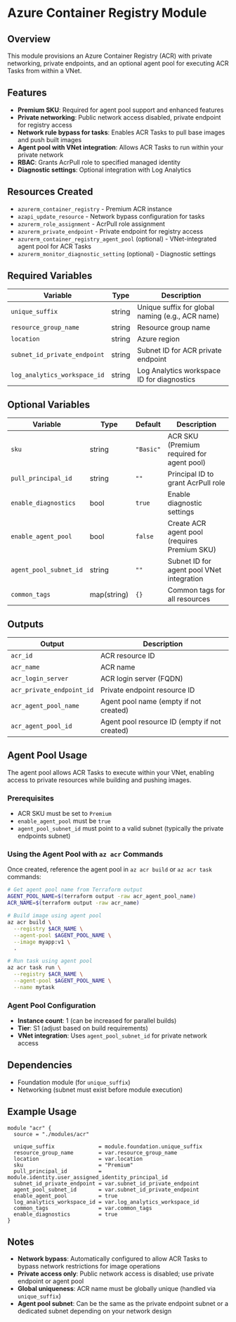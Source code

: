 # Azure Container Registry Module

## Overview

This module provisions an Azure Container Registry (ACR) with private networking, private endpoints, and an optional agent pool for executing ACR Tasks from within a VNet.

## Features

- **Premium SKU**: Required for agent pool support and enhanced features
- **Private networking**: Public network access disabled, private endpoint for registry access
- **Network rule bypass for tasks**: Enables ACR Tasks to pull base images and push built images
- **Agent pool with VNet integration**: Allows ACR Tasks to run within your private network
- **RBAC**: Grants AcrPull role to specified managed identity
- **Diagnostic settings**: Optional integration with Log Analytics

## Resources Created

- `azurerm_container_registry` - Premium ACR instance
- `azapi_update_resource` - Network bypass configuration for tasks
- `azurerm_role_assignment` - AcrPull role assignment
- `azurerm_private_endpoint` - Private endpoint for registry access
- `azurerm_container_registry_agent_pool` (optional) - VNet-integrated agent pool for ACR Tasks
- `azurerm_monitor_diagnostic_setting` (optional) - Diagnostic settings

## Required Variables

| Variable                     | Type   | Description                                      |
| ---------------------------- | ------ | ------------------------------------------------ |
| `unique_suffix`              | string | Unique suffix for global naming (e.g., ACR name) |
| `resource_group_name`        | string | Resource group name                              |
| `location`                   | string | Azure region                                     |
| `subnet_id_private_endpoint` | string | Subnet ID for ACR private endpoint               |
| `log_analytics_workspace_id` | string | Log Analytics workspace ID for diagnostics       |

## Optional Variables

| Variable               | Type        | Default   | Description                                  |
| ---------------------- | ----------- | --------- | -------------------------------------------- |
| `sku`                  | string      | `"Basic"` | ACR SKU (Premium required for agent pool)    |
| `pull_principal_id`    | string      | `""`      | Principal ID to grant AcrPull role           |
| `enable_diagnostics`   | bool        | `true`    | Enable diagnostic settings                   |
| `enable_agent_pool`    | bool        | `false`   | Create ACR agent pool (requires Premium SKU) |
| `agent_pool_subnet_id` | string      | `""`      | Subnet ID for agent pool VNet integration    |
| `common_tags`          | map(string) | `{}`      | Common tags for all resources                |

## Outputs

| Output                    | Description                                   |
| ------------------------- | --------------------------------------------- |
| `acr_id`                  | ACR resource ID                               |
| `acr_name`                | ACR name                                      |
| `acr_login_server`        | ACR login server (FQDN)                       |
| `acr_private_endpoint_id` | Private endpoint resource ID                  |
| `acr_agent_pool_name`     | Agent pool name (empty if not created)        |
| `acr_agent_pool_id`       | Agent pool resource ID (empty if not created) |

## Agent Pool Usage

The agent pool allows ACR Tasks to execute within your VNet, enabling access to private resources while building and pushing images.

### Prerequisites

- ACR SKU must be set to `Premium`
- `enable_agent_pool` must be `true`
- `agent_pool_subnet_id` must point to a valid subnet (typically the private endpoints subnet)

### Using the Agent Pool with `az acr` Commands

Once created, reference the agent pool in `az acr build` or `az acr task` commands:

```bash
# Get agent pool name from Terraform output
AGENT_POOL_NAME=$(terraform output -raw acr_agent_pool_name)
ACR_NAME=$(terraform output -raw acr_name)

# Build image using agent pool
az acr build \
  --registry $ACR_NAME \
  --agent-pool $AGENT_POOL_NAME \
  --image myapp:v1 \
  .

# Run task using agent pool
az acr task run \
  --registry $ACR_NAME \
  --agent-pool $AGENT_POOL_NAME \
  --name mytask
```

### Agent Pool Configuration

- **Instance count**: 1 (can be increased for parallel builds)
- **Tier**: S1 (adjust based on build requirements)
- **VNet integration**: Uses `agent_pool_subnet_id` for private network access

## Dependencies

- Foundation module (for `unique_suffix`)
- Networking (subnet must exist before module execution)

## Example Usage

```hcl
module "acr" {
  source = "./modules/acr"

  unique_suffix              = module.foundation.unique_suffix
  resource_group_name        = var.resource_group_name
  location                   = var.location
  sku                        = "Premium"
  pull_principal_id          = module.identity.user_assigned_identity_principal_id
  subnet_id_private_endpoint = var.subnet_id_private_endpoint
  agent_pool_subnet_id       = var.subnet_id_private_endpoint
  enable_agent_pool          = true
  log_analytics_workspace_id = var.log_analytics_workspace_id
  common_tags                = var.common_tags
  enable_diagnostics         = true
}
```

## Notes

- **Network bypass**: Automatically configured to allow ACR Tasks to bypass network restrictions for image operations
- **Private access only**: Public network access is disabled; use private endpoint or agent pool
- **Global uniqueness**: ACR name must be globally unique (handled via `unique_suffix`)
- **Agent pool subnet**: Can be the same as the private endpoint subnet or a dedicated subnet depending on your network design
